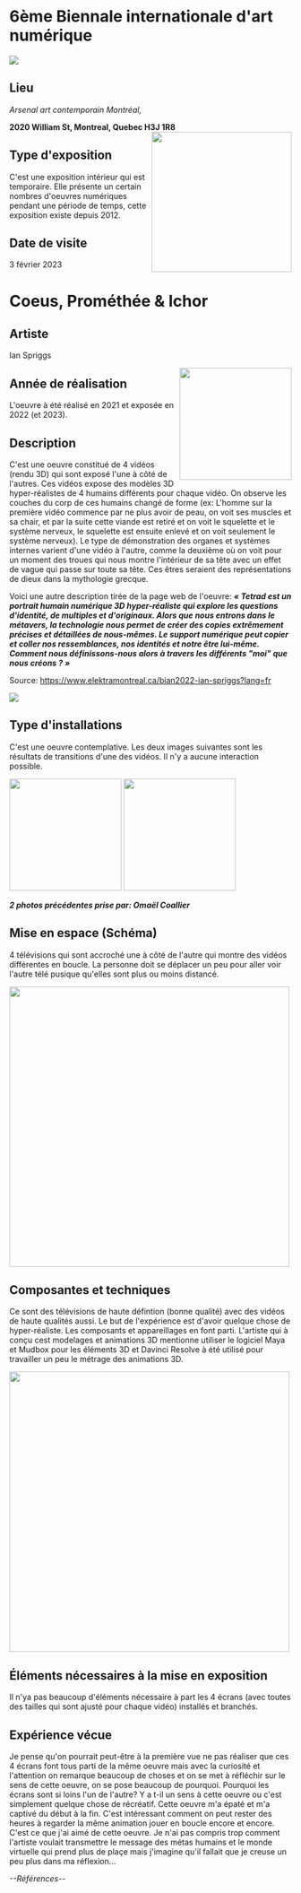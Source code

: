# 6ème Biennale internationale d'art numérique

<img src="https://github.com/mrjacksonsapien/H23_TIM_inspirations_SOLTAN/blob/main/BIAN/medias/photos/affiche_BIAN.jpg">

## Lieu

*Arsenal art contemporain Montréal,*  

**2020 William St, Montreal, Quebec H3J 1R8**
<img align= "right" width="250px" src="https://github.com/mrjacksonsapien/H23_TIM_inspirations_SOLTAN/blob/main/BIAN/medias/photos/photo_moi.png">

  

## Type d'exposition

C'est une exposition intérieur qui est temporaire. Elle présente un certain nombres d'oeuvres numériques pendant une période de temps, cette exposition existe depuis 2012.


## Date de visite
3 février 2023


# Coeus, Prométhée & Ichor

## Artiste

Ian Spriggs

<img align="right" width="200px" src="https://github.com/mrjacksonsapien/H23_TIM_inspirations_SOLTAN/blob/main/BIAN/medias/photos/ian_spriggs.webp">

## Année de réalisation

L'oeuvre à été réalisé en 2021 et exposée en 2022 (et 2023).

## Description

C'est une oeuvre constitué de 4 vidéos (rendu 3D) qui sont exposé l'une à côté de l'autres. Ces vidéos expose des modèles 3D hyper-réalistes de 4 humains différents pour chaque vidéo. On observe les couches du corp de ces humains changé de forme (ex: L'homme sur la première vidéo commence par ne plus avoir de peau, on voit ses muscles et sa chair, et par la suite cette viande est retiré et on voit le squelette et le système nerveux, le squelette est ensuite enlevé et on voit seulement le système nerveux). Le type de démonstration des organes et systèmes internes varient d'une vidéo à l'autre, comme la deuxième où on voit pour un moment des troues qui nous montre l'intérieur de sa tête avec un effet de vague qui passe sur toute sa tête. Ces êtres seraient des représentations de dieux dans la mythologie grecque. 

Voici une autre description tirée de la page web de l'oeuvre: ***« Tetrad est un portrait humain numérique 3D hyper-réaliste qui explore les questions d'identité, de multiples et d'originaux. Alors que nous entrons dans le métavers, la technologie nous permet de créer des copies extrêmement précises et détaillées de nous-mêmes. Le support numérique peut copier et coller nos ressemblances, nos identités et notre être lui-même. Comment nous définissons-nous alors à travers les différents "moi" que nous créons ? »***

Source: https://www.elektramontreal.ca/bian2022-ian-spriggs?lang=fr

<img src="https://github.com/mrjacksonsapien/H23_TIM_inspirations_SOLTAN/blob/main/BIAN/medias/photos/cartel_desc.png">  

## Type d'installations

C'est une oeuvre contemplative. Les deux images suivantes sont les résultats de transitions d'une des vidéos. Il n'y a aucune interaction possible. 

<img width="200px" src="https://github.com/mrjacksonsapien/H23_TIM_inspirations_SOLTAN/blob/main/BIAN/medias/photos/photo1_frame_1.jpg">
<img width="200px" src="https://github.com/mrjacksonsapien/H23_TIM_inspirations_SOLTAN/blob/main/BIAN/medias/photos/photo2_frame_1.jpg">

***2 photos précédentes prise par: Omaël Coallier***

## Mise en espace (Schéma)

4 télévisions qui sont accroché une à côté de l'autre qui montre des vidéos différentes en boucle. La personne doit se déplacer un peu pour aller voir l'autre télé pusique qu'elles sont plus ou moins distancé.

<img width="500px" src="https://github.com/mrjacksonsapien/H23_TIM_inspirations_SOLTAN/blob/main/BIAN/medias/photos/croquis.jpg">

## Composantes et techniques

Ce sont des télévisions de haute défintion (bonne qualité) avec des vidéos de haute qualités aussi. Le but de l'expérience est d'avoir quelque chose de hyper-réaliste. Les composants et appareillages en font parti. L'artiste qui à conçu cest modelages et animations 3D mentionne utiliser le logiciel Maya et Mudbox pour les éléments 3D et Davinci Resolve à été utilisé pour travailler un peu le métrage des animations 3D.

<img width="500px" src="https://github.com/mrjacksonsapien/H23_TIM_inspirations_SOLTAN/blob/main/BIAN/medias/photos/croquis.jpg">

## Éléments nécessaires à la mise en exposition

Il n'ya pas beaucoup d'éléments nécessaire à part les 4 écrans (avec toutes des tailles qui sont ajusté pour chaque vidéo) installés et branchés.

## Expérience vécue
Je pense qu'on pourrait peut-être à la première vue ne pas réaliser que ces 4 écrans font tous parti de la même oeuvre mais avec la curiosité et l'attention on remarque beaucoup de choses et on se met à réfléchir sur le sens de cette oeuvre, on se pose beaucoup de pourquoi. Pourquoi les écrans sont si loins l'un de l'autre? Y a t-il un sens à cette oeuvre ou c'est simplement quelque chose de récréatif. Cette oeuvre m'a épaté et m'a captivé du début à la fin. C'est intéressant comment on peut rester des heures à regarder la même animation jouer en boucle encore et encore. C'est ce que j'ai aimé de cette oeuvre. Je n'ai pas compris trop comment l'artiste voulait transmettre le message des métas humains et le monde virtuelle qui prend plus de plaçe mais j'imagine qu'il fallait que je creuse un peu plus dans ma réflexion...

*--Références--*

